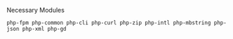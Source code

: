 Necessary Modules

````
php-fpm php-common php-cli php-curl php-zip php-intl php-mbstring php-json php-xml php-gd 
````
